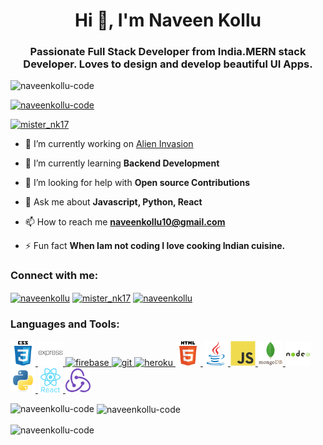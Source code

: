 <h1 align="center">Hi 👋, I'm Naveen Kollu</h1>
<h3 align="center">Passionate Full Stack Developer from India.MERN stack Developer. Loves to design and develop beautiful UI Apps.</h3>

<p align="left"> <img src="https://komarev.com/ghpvc/?username=naveenkollu-code&label=Profile%20views&color=0e75b6&style=flat" alt="naveenkollu-code" /> </p>

<p align="left"> <a href="https://github.com/ryo-ma/github-profile-trophy"><img src="https://github-profile-trophy.vercel.app/?username=naveenkollu-code" alt="naveenkollu-code" /></a> </p>

<p align="left"> <a href="https://twitter.com/mister_nk17" target="blank"><img src="https://img.shields.io/twitter/follow/mister_nk17?logo=twitter&style=for-the-badge" alt="mister_nk17" /></a> </p>

- 🔭 I’m currently working on [Alien Invasion](https://github.com/naveenkollu-code/alien_invasion)

- 🌱 I’m currently learning **Backend Development**

- 🤝 I’m looking for help with **Open source Contributions**

- 💬 Ask me about **Javascript, Python, React**

- 📫 How to reach me **naveenkollu10@gmail.com**

- ⚡ Fun fact **When Iam not coding I love cooking Indian cuisine.**

<h3 align="left">Connect with me:</h3>
<p align="left">
<a href="https://codepen.io/naveenkollu" target="blank"><img align="center" src="https://raw.githubusercontent.com/rahuldkjain/github-profile-readme-generator/master/src/images/icons/Social/codepen.svg" alt="naveenkollu" height="30" width="40" /></a>
<a href="https://twitter.com/mister_nk17" target="blank"><img align="center" src="https://raw.githubusercontent.com/rahuldkjain/github-profile-readme-generator/master/src/images/icons/Social/twitter.svg" alt="mister_nk17" height="30" width="40" /></a>
<a href="https://linkedin.com/in/naveenkollu" target="blank"><img align="center" src="https://raw.githubusercontent.com/rahuldkjain/github-profile-readme-generator/master/src/images/icons/Social/linked-in-alt.svg" alt="naveenkollu" height="30" width="40" /></a>
</p>

<h3 align="left">Languages and Tools:</h3>
<p align="left"> <a href="https://www.w3schools.com/css/" target="_blank" rel="noreferrer"> <img src="https://raw.githubusercontent.com/devicons/devicon/master/icons/css3/css3-original-wordmark.svg" alt="css3" width="40" height="40"/> </a> <a href="https://expressjs.com" target="_blank" rel="noreferrer"> <img src="https://raw.githubusercontent.com/devicons/devicon/master/icons/express/express-original-wordmark.svg" alt="express" width="40" height="40"/> </a> <a href="https://firebase.google.com/" target="_blank" rel="noreferrer"> <img src="https://www.vectorlogo.zone/logos/firebase/firebase-icon.svg" alt="firebase" width="40" height="40"/> </a> <a href="https://git-scm.com/" target="_blank" rel="noreferrer"> <img src="https://www.vectorlogo.zone/logos/git-scm/git-scm-icon.svg" alt="git" width="40" height="40"/> </a> <a href="https://heroku.com" target="_blank" rel="noreferrer"> <img src="https://www.vectorlogo.zone/logos/heroku/heroku-icon.svg" alt="heroku" width="40" height="40"/> </a> <a href="https://www.w3.org/html/" target="_blank" rel="noreferrer"> <img src="https://raw.githubusercontent.com/devicons/devicon/master/icons/html5/html5-original-wordmark.svg" alt="html5" width="40" height="40"/> </a> <a href="https://www.java.com" target="_blank" rel="noreferrer"> <img src="https://raw.githubusercontent.com/devicons/devicon/master/icons/java/java-original.svg" alt="java" width="40" height="40"/> </a> <a href="https://developer.mozilla.org/en-US/docs/Web/JavaScript" target="_blank" rel="noreferrer"> <img src="https://raw.githubusercontent.com/devicons/devicon/master/icons/javascript/javascript-original.svg" alt="javascript" width="40" height="40"/> </a> <a href="https://www.mongodb.com/" target="_blank" rel="noreferrer"> <img src="https://raw.githubusercontent.com/devicons/devicon/master/icons/mongodb/mongodb-original-wordmark.svg" alt="mongodb" width="40" height="40"/> </a> <a href="https://nodejs.org" target="_blank" rel="noreferrer"> <img src="https://raw.githubusercontent.com/devicons/devicon/master/icons/nodejs/nodejs-original-wordmark.svg" alt="nodejs" width="40" height="40"/> </a> <a href="https://www.python.org" target="_blank" rel="noreferrer"> <img src="https://raw.githubusercontent.com/devicons/devicon/master/icons/python/python-original.svg" alt="python" width="40" height="40"/> </a> <a href="https://reactjs.org/" target="_blank" rel="noreferrer"> <img src="https://raw.githubusercontent.com/devicons/devicon/master/icons/react/react-original-wordmark.svg" alt="react" width="40" height="40"/> </a> <a href="https://redux.js.org" target="_blank" rel="noreferrer"> <img src="https://raw.githubusercontent.com/devicons/devicon/master/icons/redux/redux-original.svg" alt="redux" width="40" height="40"/> </a> </p>

<p><img align="left" src="https://github-readme-stats.vercel.app/api/top-langs?username=naveenkollu-code&show_icons=true&locale=en&layout=compact" alt="naveenkollu-code" /></p>

<p>&nbsp;<img align="center" src="https://github-readme-stats.vercel.app/api?username=naveenkollu-code&show_icons=true&locale=en" alt="naveenkollu-code" /></p>

<p><img align="center" src="https://github-readme-streak-stats.herokuapp.com/?user=naveenkollu-code&" alt="naveenkollu-code" /></p>
